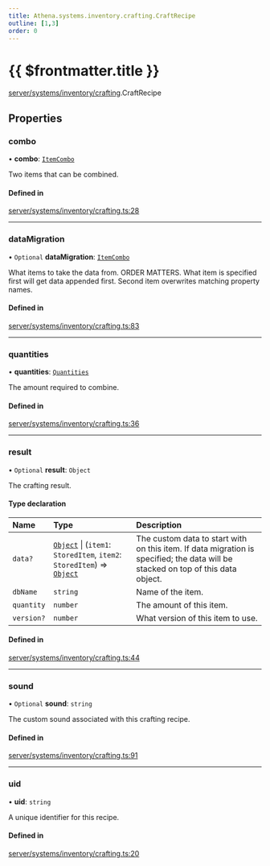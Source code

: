 ```yaml
---
title: Athena.systems.inventory.crafting.CraftRecipe
outline: [1,3]
order: 0
---
```


# {{ $frontmatter.title }}


[server/systems/inventory/crafting](../modules/server_systems_inventory_crafting.md).CraftRecipe

## Properties

### combo

• **combo**: [`ItemCombo`](../modules/server_systems_inventory_crafting.md#ItemCombo)

Two items that can be combined.

#### Defined in

[server/systems/inventory/crafting.ts:28](https://github.com/Stuyk/altv-athena/blob/8e03099/src/core/server/systems/inventory/crafting.ts#L28)

___

### dataMigration

• `Optional` **dataMigration**: [`ItemCombo`](../modules/server_systems_inventory_crafting.md#ItemCombo)

What items to take the data from.
ORDER MATTERS. What item is specified first will get data appended first.
Second item overwrites matching property names.

#### Defined in

[server/systems/inventory/crafting.ts:83](https://github.com/Stuyk/altv-athena/blob/8e03099/src/core/server/systems/inventory/crafting.ts#L83)

___

### quantities

• **quantities**: [`Quantities`](../modules/server_systems_inventory_crafting.md#Quantities)

The amount required to combine.

#### Defined in

[server/systems/inventory/crafting.ts:36](https://github.com/Stuyk/altv-athena/blob/8e03099/src/core/server/systems/inventory/crafting.ts#L36)

___

### result

• `Optional` **result**: `Object`

The crafting result.

#### Type declaration

| Name | Type | Description |
| :------ | :------ | :------ |
| `data?` | [`Object`](../modules/server_systems_inventory_crafting_Internal.md#Object) \| (`item1`: `StoredItem`, `item2`: `StoredItem`) => [`Object`](../modules/server_systems_inventory_crafting_Internal.md#Object) | The custom data to start with on this item. If data migration is specified; the data will be stacked on top of this data object. |
| `dbName` | `string` | Name of the item. |
| `quantity` | `number` | The amount of this item. |
| `version?` | `number` | What version of this item to use. |

#### Defined in

[server/systems/inventory/crafting.ts:44](https://github.com/Stuyk/altv-athena/blob/8e03099/src/core/server/systems/inventory/crafting.ts#L44)

___

### sound

• `Optional` **sound**: `string`

The custom sound associated with this crafting recipe.

#### Defined in

[server/systems/inventory/crafting.ts:91](https://github.com/Stuyk/altv-athena/blob/8e03099/src/core/server/systems/inventory/crafting.ts#L91)

___

### uid

• **uid**: `string`

A unique identifier for this recipe.

#### Defined in

[server/systems/inventory/crafting.ts:20](https://github.com/Stuyk/altv-athena/blob/8e03099/src/core/server/systems/inventory/crafting.ts#L20)
